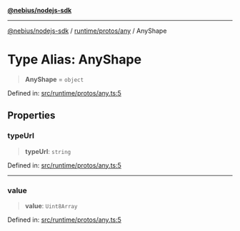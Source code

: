 [**@nebius/nodejs-sdk**](../../../../README.md)

---

[@nebius/nodejs-sdk](../../../../README.md) / [runtime/protos/any](../README.md) / AnyShape

# Type Alias: AnyShape

> **AnyShape** = `object`

Defined in: [src/runtime/protos/any.ts:5](https://github.com/nebius/nodejs-sdk/blob/b305f8e478cb0251c26d73900b264b3bd9a5cc58/src/runtime/protos/any.ts#L5)

## Properties

### typeUrl

> **typeUrl**: `string`

Defined in: [src/runtime/protos/any.ts:5](https://github.com/nebius/nodejs-sdk/blob/b305f8e478cb0251c26d73900b264b3bd9a5cc58/src/runtime/protos/any.ts#L5)

---

### value

> **value**: `Uint8Array`

Defined in: [src/runtime/protos/any.ts:5](https://github.com/nebius/nodejs-sdk/blob/b305f8e478cb0251c26d73900b264b3bd9a5cc58/src/runtime/protos/any.ts#L5)
